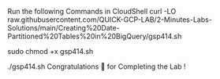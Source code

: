 Run the following Commands in CloudShell
curl -LO raw.githubusercontent.com/QUICK-GCP-LAB/2-Minutes-Labs-Solutions/main/Creating%20Date-Partitioned%20Tables%20in%20BigQuery/gsp414.sh

sudo chmod +x gsp414.sh

./gsp414.sh
Congratulations 🎉 for Completing the Lab !
